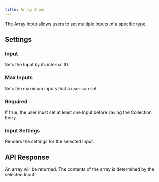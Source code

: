 ```yaml
---
title: Array Input
---
```


The Array Input allows users to set multiple Inputs of a specific type.

## Settings

### Input

Sets the Input by its internal ID.

### Max Inputs

Sets the maximum Inputs that a user can set.

### Required

If true, the user must set at least one Input before saving the Collection Entry.

### Input Settings

Renders the settings for the selected Input.

## API Response

An array will be returned. The contents of the array is determined by the selected Input.